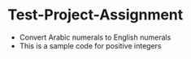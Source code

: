 # Test-Project-Assignment
* Convert Arabic numerals to English numerals
* This is a sample code for positive integers
